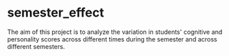 # semester_effect
The aim of this project is to analyze the variation in students' cognitive and personality scores across different times during the semester and across different semesters. 
